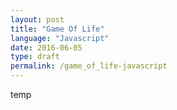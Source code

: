 ```yaml
---
layout: post
title: "Game Of Life"
language: "Javascript"
date: 2016-06-05
type: draft
permalink: /game_of_life-javascript
---
```


temp
